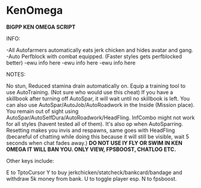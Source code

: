 # KenOmega
**BIGPP KEN OMEGA SCRIPT**

INFO:

-All Autofarmers automatically eats jerk chicken and hides avatar and gang.
-Auto Perfblock with combat equipped. (Faster styles gets perfblocked better)
-ewu info here
-ewu info here
-ewu info here

NOTES: 

No stun, Reduced stamina drain automatically on.
Equip a training tool to use AutoTraining. (Not sure who would use this cheat)
If you have a skillbook after turning off AutoSpar, it will wait until no skillbook is left.
You can also use AutoSpar/AutoJob/AutoRoadwork in the Inside (Mission place).
You remain out of sight using AutoSpar/AutoSelfDura/AutoRoadwork/HeadFling.
InfCombo might not work for all styles (havent tested all of them). It's also op when AutoSparring.
Resetting makes you invis and respawns, same goes with HeadFling (becareful of chatting while doing this because it will still be visible, wait 5 seconds when chat fades away.)
**DO NOT USE IY FLY OR SWIM IN KEN OMEGA IT WILL BAN YOU. ONLY VIEW, FPSBOOST, CHATLOG ETC.**

Other keys include: 

E to TptoCursor
Y to buy jerkchicken/statcheck/bankcard/bandage and withdraw 5k money from bank.
U to toggle player esp.
N to fpsboost.
